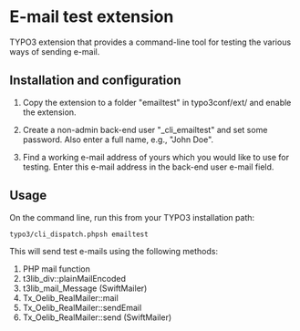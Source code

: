 # E-mail test extension

TYPO3 extension that provides a command-line tool for testing the various ways of sending e-mail.


## Installation and configuration

1. Copy the extension to a folder "emailtest" in typo3conf/ext/ and enable the extension.

2. Create a non-admin back-end user "_cli_emailtest" and set some password.
   Also enter a full name, e.g., "John Doe".

3. Find a working e-mail address of yours which you would like to use for testing.
   Enter this e-mail address in the back-end user e-mail field.


## Usage

On the command line, run this from your TYPO3 installation path:

    typo3/cli_dispatch.phpsh emailtest

This will send test e-mails using the following methods:

1. PHP mail function
2. t3lib_div::plainMailEncoded
3. t3lib_mail_Message (SwiftMailer)
4. Tx_Oelib_RealMailer::mail
5. Tx_Oelib_RealMailer::sendEmail
6. Tx_Oelib_RealMailer::send (SwiftMailer)
